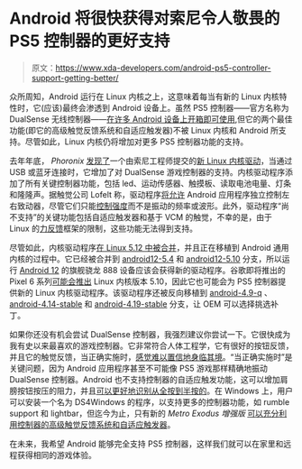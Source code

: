 # Android 将很快获得对索尼令人敬畏的 PS5 控制器的更好支持

> 原文：<https://www.xda-developers.com/android-ps5-controller-support-getting-better/>

众所周知，Android 运行在 Linux 内核之上，这意味着每当有新的 Linux 内核特性时，它(应该)最终会渗透到 Android 设备上。虽然 PS5 控制器——官方名称为 DualSense 无线控制器——[在许多 Android 设备上开箱即可使用](https://www.xda-developers.com/the-sony-playstation-5s-dualsense-controller-works-with-android-devices-and-pcs/),但它的两个最佳功能(即它的高级触觉反馈系统和自适应触发器)不被 Linux 内核和 Android 所支持。尽管如此，Linux 内核仍将增加对更多 PS5 控制器功能的支持。

去年年底， *Phoronix* [发现了](https://www.phoronix.com/scan.php?page=news_item&px=Sony-HID-PlayStation-PS5)一个由索尼工程师提交的[新 Linux 内核驱动](https://patchwork.kernel.org/project/linux-input/cover/20201219062336.72568-1-roderick@gaikai.com/#23856985)，当通过 USB 或蓝牙连接时，它增加了对 DualSense 游戏控制器的支持。内核驱动程序添加了所有关键控制器功能，包括 led、运动传感器、触摸板、读取电池电量、灯条和隆隆声。据触觉公司 Lofelt 称，驱动程序[将允许](https://medium.com/lofelt/exploring-new-haptics-features-in-android-12-27844dba9635#:~:text=Better%20support%20for%20the%20DualSense%20controller) Android 应用程序独立控制左右致动器，尽管它们只能[控制强度](https://www.xda-developers.com/android-12-better-game-controller-rumble/)而不是振动的频率或波形。此外，驱动程序“尚不支持”的关键功能包括自适应触发器和基于 VCM 的触觉，不幸的是，由于 Linux 的[力反馈](https://www.kernel.org/doc/html/latest/input/ff.html)框架的限制，这些功能无法得到支持。

尽管如此，内核驱动程序[在 Linux 5.12 中被合并](https://www.phoronix.com/scan.php?page=news_item&px=Sony-PS5-DualSense-Linux-5.12)，并且正在移植到 Android 通用内核的过程中。它已经被合并到 [android12-5.4](https://android-review.googlesource.com/q/topic:hid-playstation-for-android12-5.4) 和 [android12-5.10](https://android-review.googlesource.com/q/topic:hid-playstation-for-5.10) 分支，所以运行 [Android 12](https://www.xda-developers.com/android-12/) 的旗舰骁龙 888 设备应该会获得新的驱动程序。谷歌即将推出的 Pixel 6 系列[可能会推出](https://android-review.googlesource.com/c/kernel/common/+/1645927/4#message-4cd7a972c777df987af2fa9741d6d2839ddbdfb1) Linux 内核版本 5.10，因此它也可能会为 PS5 控制器提供新的 Linux 内核驱动程序。该驱动程序还被反向移植到 [android-4.9-q](https://android-review.googlesource.com/q/topic:hid-playstation-for-android-4.9-q) 、 [android-4.14-stable](https://android-review.googlesource.com/q/topic:hid-playstation-for-android-4.14-stable) 和 [android-4.19-stable](https://android-review.googlesource.com/q/topic:hid-playstation-for-android-4.19-stable) 分支，让 OEM 可以选择挑选补丁。

如果你还没有机会尝试 DualSense 控制器，我强烈建议你尝试一下。它很快成为我有史以来最喜欢的游戏控制器。它非常符合人体工程学，它有很好的按钮反馈，并且它的触觉反馈，当正确实施时，[感觉难以置信地身临其境](https://www.xda-developers.com/sony-dualsense-wireless-controller-preview/)。“当正确实施时”是关键问题，因为 Android 应用程序甚至不可能像 PS5 游戏那样精确地振动 DualSense 控制器。Android 也不支持控制器的自适应触发功能，这可以增加肩膀按钮按压的阻力，并且[可以更好地识别从全按到半按的](https://twitter.com/PlayStationEU/status/1338101865884561410)。在 Windows 上，用户可以安装一个名为 DS4Windows 的程序，以支持更多的控制器功能，如 rumble support 和 lightbar，但迄今为止，只有新的 *Metro Exodus 增强版* [可以充分利用控制器的高级触觉反馈系统和自适应触发器](https://twitter.com/AndyPlaytonic/status/1396112580511518729)。

在未来，我希望 Android 能够完全支持 PS5 控制器，这样我们就可以在家里和远程获得相同的游戏体验。